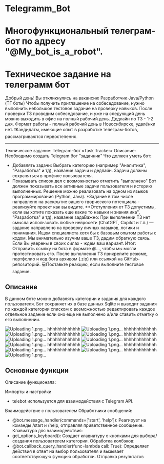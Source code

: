 # Telegramm_Bot

# Многофункциональный телеграм-бот по адресу "@My_bot_is_a_robot".
# Техническое задание на телеграмм бот
Добрый день! Вы откликнулись на вакансию Разработчик Java/Python (ТГ боты)
Чтобы получить приглашение на собеседование, нужно выполнить небольшое тестовое задание на проверку навыков.
После проверки ТЗ проводим собеседование, и уже на следующий день можно выходить в офис на полный рабочий день.
Дедлайн по ТЗ - 1-2 дня. 
Формат работы -  полный рабочий день в Новосибирске, удалёнки нет.
❗️Кандидаты, имеющие опыт в разработке телеграм-ботов, рассматриваются первостепенно.
_____________________________________
Техническое задание: Telegram-бот «Task Tracker»
 Описание:
Необходимо создать Telegram бот "задачник"
Что должен уметь бот:
- Добавлять задачи: Выбрать категорию (например "Аналитика", "Разработка" и тд), название задачи и дедлайн.
Задачи должны сохраняться в профиле пользователя.
- Показывать список дел с возможностью отметить "выполнено"
Бот должен показывать все активные задачи пользователя и историю выполненных.
Решение можно реализовать на одном из языков программирования (Python, Java).
*Задание в том числе направлено на раскрытие вашего творческого потенциала - реализуйте проект как вы видите.
 **Отступления от ТЗ допустимы, если вы хотите показать еще какие то навыки и знания.ика", "Разработка" и тд), название задаВажно:
При выполнении ТЗ нет смысла использовать любые нейросети (ChatGPT, Copilot и т.п.) — задание направлено на проверку личных навыков, логики и понимания.
Ищем специалиста хотя бы с базовым опытом работы с кодом. 
Мы внимательно изучим ваше ТЗ, дадим обратную связь. Если Вы уверены в своих силах - ждем ваш вариант.
Итог:
Отправить ссылку на бота в формате @…,  чтобы мы могли протестировать его.
После выполнения ТЗ прикрепите резюме, портфолио и код бота архивом (.zip) или ссылкой на GitHub-репозиторий.
💻Поставьте реакцию, если выполните тестовое задание.


## Описание

В данном боте можно добавлять категории и задания для каждого пользователя. Бот сохраняет их в базе данных Sqlite и выводит задания по каждой категории списком с возможностью редактировать каждое отдельное задание если оно еще не выполнено и/или ставить отметку о его выполнении.

![Uploading 1.png…](https://github.com/SergeyTsVL/TG_bot_Task_Tracker/blob/main/images/0.png)
hhhhhhhhhhhhh
![Uploading 1.png…](https://github.com/SergeyTsVL/TG_bot_Task_Tracker/blob/main/images/1.png)
hhhhhhhhhhhhh
![Uploading 1.png…](https://github.com/SergeyTsVL/TG_bot_Task_Tracker/blob/main/images/2.png)
hhhhhhhhhhhhh
![Uploading 1.png…](https://github.com/SergeyTsVL/TG_bot_Task_Tracker/blob/main/images/3.png)
hhhhhhhhhhhhh
![Uploading 1.png…](https://github.com/SergeyTsVL/TG_bot_Task_Tracker/blob/main/images/4.png)
hhhhhhhhhhhhh
![Uploading 1.png…](https://github.com/SergeyTsVL/TG_bot_Task_Tracker/blob/main/images/5.png)
hhhhhhhhhhhhh
![Uploading 1.png…](https://github.com/SergeyTsVL/TG_bot_Task_Tracker/blob/main/images/6.png)
hhhhhhhhhhhhh
![Uploading 1.png…](https://github.com/SergeyTsVL/TG_bot_Task_Tracker/blob/main/images/7.png)
hhhhhhhhhhhhh
![Uploading 1.png…](https://github.com/SergeyTsVL/TG_bot_Task_Tracker/blob/main/images/8.png)
hhhhhhhhhhhhh
![Uploading 1.png…](https://github.com/SergeyTsVL/TG_bot_Task_Tracker/blob/main/images/9.png)
hhhhhhhhhhhhh
![Uploading 1.png…](https://github.com/SergeyTsVL/TG_bot_Task_Tracker/blob/main/images/10.png)

## Основные функции

Описание функционала:

Импорты и настройки
- telebot используется для взаимодействия с Telegram API.


Взаимодействие с пользователем
Обработчики сообщений:

- @bot.message_handler(commands=['start', 'help']): Реагирует на команды /start и /help, отправляя приветственное сообщение.
Клавиатура для взаимодействия:
- get_options_keyboard(): Создает клавиатуру с кнопками для выбора/создания пользователем категории.
Обработка колбэков:
- @bot.callback_query_handler(func=lambda call: True): Определяет действия в ответ на выбор пользователя и вызывает соответствующую функцию обработки.
Отправка результатов
